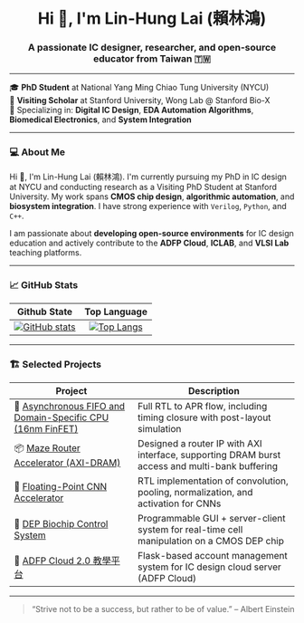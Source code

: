 <h1 align="center">Hi 👋, I'm Lin-Hung Lai (賴林鴻)</h1>
<h3 align="center">A passionate IC designer, researcher, and open-source educator from Taiwan 🇹🇼</h3>

---

🎓 **PhD Student** at National Yang Ming Chiao Tung University (NYCU)  
🔬 **Visiting Scholar** at Stanford University, Wong Lab @ Stanford Bio-X  
🧠 Specializing in: **Digital IC Design**, **EDA Automation Algorithms**, **Biomedical Electronics**, and **System Integration**

---

### 💻 About Me

Hi 👋, I'm Lin-Hung Lai (賴林鴻). I'm currently pursuing my PhD in IC design at NYCU and conducting research as a Visiting PhD Student at Stanford University. My work spans **CMOS chip design**, **algorithmic automation**, and **biosystem integration**. I have strong experience with `Verilog`, `Python`, and `C++`.

I am passionate about **developing open-source environments** for IC design education and actively contribute to the **ADFP Cloud**, **ICLAB**, and **VLSI Lab** teaching platforms.

---

### 📈 GitHub Stats

| Github State | Top Language |
|:-:|:-:|
|[![GitHub stats](https://github-readme-stats-eight-beta-67.vercel.app/api?username=lhlaib&show_icons=true&theme=light&include_all_commits=true&rank_icon=github)](https://github.com/anuraghazra/github-readme-stats)|[![Top Langs](https://github-readme-stats-eight-beta-67.vercel.app/api/top-langs/?username=lhlaib&theme=light&layout=compact&langs_count=10&hide=jupyter%20notebook)](https://github.com/anuraghazra/github-readme-stats)|


---

### 🏗️ Selected Projects

| Project | Description |
|--------|-------------|
| 🔩 [Asynchronous FIFO and Domain-Specific CPU (16nm FinFET)](https://github.com/...) | Full RTL to APR flow, including timing closure with post-layout simulation |
| 📦 [Maze Router Accelerator (AXI-DRAM)](https://github.com/...) | Designed a router IP with AXI interface, supporting DRAM burst access and multi-bank buffering |
| 🧠 [Floating-Point CNN Accelerator](https://github.com/...) | RTL implementation of convolution, pooling, normalization, and activation for CNNs |
| 🔬 [DEP Biochip Control System](https://github.com/...) | Programmable GUI + server-client system for real-time cell manipulation on a CMOS DEP chip |
| 🧪 [ADFP Cloud 2.0 教學平台](https://github.com/...) | Flask-based account management system for IC design cloud server (ADFP Cloud) |


---

> “Strive not to be a success, but rather to be of value.” – Albert Einstein





<!--
**lhlaib/lhlaib** is a ✨ _special_ ✨ repository because its `README.md` (this file) appears on your GitHub profile.

Here are some ideas to get you started:

- 🔭 I’m currently working on ...
- 🌱 I’m currently learning ...
- 👯 I’m looking to collaborate on ...
- 🤔 I’m looking for help with ...
- 💬 Ask me about ...
- 📫 How to reach me: ...
- 😄 Pronouns: ...
- ⚡ Fun fact: ...
-->
